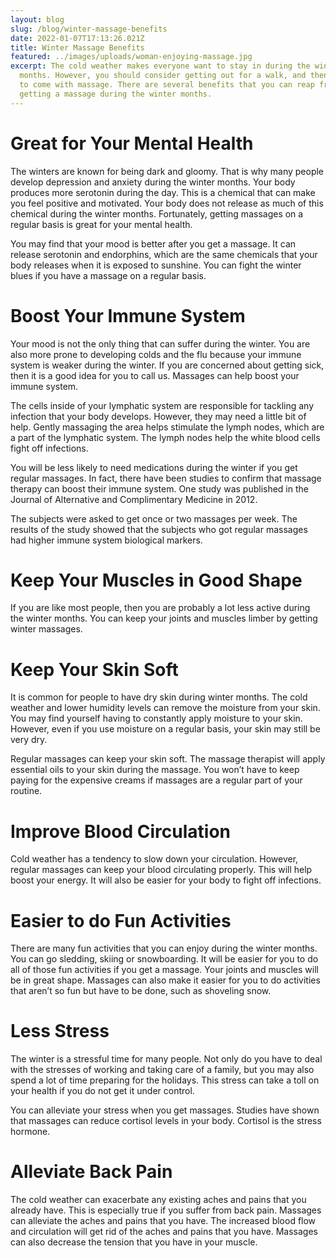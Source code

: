 ```yaml
---
layout: blog
slug: /blog/winter-massage-benefits
date: 2022-01-07T17:13:26.021Z
title: Winter Massage Benefits
featured: ../images/uploads/woman-enjoying-massage.jpg
excerpt: The cold weather makes everyone want to stay in during the winter
  months. However, you should consider getting out for a walk, and then ask us
  to come with massage. There are several benefits that you can reap from
  getting a massage during the winter months.
---
```



# Great for Your Mental Health

The winters are known for being dark and gloomy. That is why many people develop depression and anxiety during the winter months. Your body produces more serotonin during the day. This is a chemical that can make you feel positive and motivated. Your body does not release as much of this chemical during the winter months. Fortunately, getting massages on a regular basis is great for your mental health.

You may find that your mood is better after you get a massage. It can release serotonin and endorphins, which are the same chemicals that your body releases when it is exposed to sunshine. You can fight the winter blues if you have a massage on a regular basis.

# Boost Your Immune System

Your mood is not the only thing that can suffer during the winter. You are also more prone to developing colds and the flu because your immune system is weaker during the winter. If you are concerned about getting sick, then it is a good idea for you to call us. Massages can help boost your immune system.

The cells inside of your lymphatic system are responsible for tackling any infection that your body develops. However, they may need a little bit of help. Gently massaging the area helps stimulate the lymph nodes, which are a part of the lymphatic system. The lymph nodes help the white blood cells fight off infections.

You will be less likely to need medications during the winter if you get regular massages. In fact, there have been studies to confirm that massage therapy can boost their immune system. One study was published in the Journal of Alternative and Complimentary Medicine in 2012.

The subjects were asked to get once or two massages per week. The results of the study showed that the subjects who got regular massages had higher immune system biological markers.

# Keep Your Muscles in Good Shape

If you are like most people, then you are probably a lot less active during the winter months. You can keep your joints and muscles limber by getting winter massages.

# Keep Your Skin Soft

It is common for people to have dry skin during winter months. The cold weather and lower humidity levels can remove the moisture from your skin. You may find yourself having to constantly apply moisture to your skin. However, even if you use moisture on a regular basis, your skin may still be very dry.

Regular massages can keep your skin soft. The massage therapist will apply essential oils to your skin during the massage. You won’t have to keep paying for the expensive creams if massages are a regular part of your routine.

# Improve Blood Circulation

Cold weather has a tendency to slow down your circulation. However, regular massages can keep your blood circulating properly. This will help boost your energy. It will also be easier for your body to fight off infections.

# Easier to do Fun Activities

There are many fun activities that you can enjoy during the winter months. You can go sledding, skiing or snowboarding. It will be easier for you to do all of those fun activities if you get a massage. Your joints and muscles will be in great shape. Massages can also make it easier for you to do activities that aren’t so fun but have to be done, such as shoveling snow.

# Less Stress

The winter is a stressful time for many people. Not only do you have to deal with the stresses of working and taking care of a family, but you may also spend a lot of time preparing for the holidays. This stress can take a toll on your health if you do not get it under control.

You can alleviate your stress when you get massages. Studies have shown that massages can reduce cortisol levels in your body. Cortisol is the stress hormone.

# Alleviate Back Pain

The cold weather can exacerbate any existing aches and pains that you already have. This is especially true if you suffer from back pain. Massages can alleviate the aches and pains that you have. The increased blood flow and circulation will get rid of the aches and pains that you have. Massages can also decrease the tension that you have in your muscle.